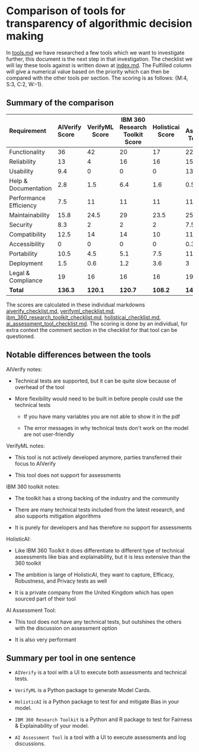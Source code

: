 # Comparison of tools for transparency of algorithmic decision making

In [tools.md](tools.md) we have researched a few tools which we want to
investigate further, this document is the next step in that investigation.
The checklist we will lay these tools against is written down at
[index.md](index.md). The Fulfilled column will give a numerical value based
on the priority which can then be compared with the other tools per section.
The scoring is as follows: {M:4, S:3, C:2, W:-1}.

## Summary of the comparison

| Requirement            | AIVerify Score | VerifyML Score | IBM 360 Research Toolkit Score | Holisticai Score | AI Assessment Tool Score |
|:-----------------------|:---------------|----------------|--------------------------------|------------------|--------------------------|
| Functionality          | 36             | 42             | 20                             | 17               | 22.85                    |
| Reliability            | 13             | 4              | 16                             | 16               | 15.4                     |
| Usability              | 9.4            | 0              | 0                              | 0                | 13                       |
| Help & Documentation   | 2.8            | 1.5            | 6.4                            | 1.6              | 0.55                     |
| Performance Efficiency | 7.5            | 11             | 11                             | 11               | 11                       |
| Maintainability        | 15.8           | 24.5           | 29                             | 23.5             | 25.6                     |
| Security               | 8.3            | 2              | 2                              | 2                | 7.5                      |
| Compatibility          | 12.5           | 14             | 14                             | 10               | 11                       |
| Accessibility          | 0              | 0              | 0                              | 0                | 0.3                      |
| Portability            | 10.5           | 4.5            | 5.1                            | 7.5              | 11.4                     |
| Deployment             | 1.5            | 0.6            | 1.2                            | 3.6              | 3                        |
| Legal & Compliance     | 19             | 16             | 16                             | 16               | 19                       |
| **Total**              | **136.3**      | **120.1**      | **120.7**                      | **108.2**        | **140.6**                |

The scores are calculated in these individual markdowns
[aiverify_checklist.md](aiverify_checklist.md),
[verifyml_checklist.md](verifyml_checklist.md),
[ibm_360_research_toolkit_checklist.md](ibm_360_research_toolkit_checklist.md),
[holisticai_checklist.md](holisticai_checklist.md),
[ai_assessment_tool_checklist.md](ai_assessment_tool_checklist.md).
The scoring is done by an individual, for extra context the
comment section in the checklist for that tool can be questioned.

## Notable differences between the tools

AIVerify notes:

- Technical tests are supported, but it can be quite slow because of overhead of the tool

- More flexibility would need to be built in before people could use the technical tests

    - If you have many variables you are not able to show it in the pdf

    - The error messages in why technical tests don't work on the model are not user-friendly

VerifyML notes:

- This tool is not actively developed anymore, parties transferred their focus to AIVerify

- This tool does not support for assessments

IBM 360 toolkit notes:

- The toolkit has a strong backing of the industry and the community

- There are many technical tests included from the latest research, and also supports mitigation algorithms

- It is purely for developers and has therefore no support for assessments

HolisticAI:

- Like IBM 360 Toolkit it does differentiate to different type of technical assessments like bias and explainability,
but it is less extensive than the 360 toolkit

- The ambition is large of HolisticAI, they want to capture, Efficacy, Robustness, and Privacy tests as well

- It is a private company from the United Kingdom which has open sourced part of their tool

AI Assessment Tool:

- This tool does not have any technical tests, but outshines the others with the discussion on assessment option

- It is also very performant

## Summary per tool in one sentence

- `AIVerify` is a tool with a UI to execute both assessments and technical tests.

- `VerifyML` is a Python package to generate Model Cards.

- `HolisticAI` is a Python package to test for and mitigate Bias in your model.

- `IBM 360 Research Toolkit` is a Python and R package to test for Fairness & Explainability of your model.

- `AI Assessment Tool` is a tool with a UI to execute assessments and log discussions.
